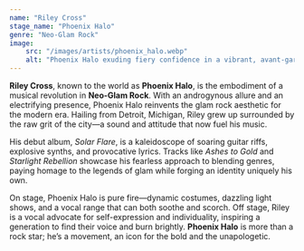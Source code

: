 ```yaml
---
name: "Riley Cross"
stage_name: "Phoenix Halo"
genre: "Neo-Glam Rock"
image: 
    src: "/images/artists/phoenix_halo.webp"
    alt: "Phoenix Halo exuding fiery confidence in a vibrant, avant-garde outfit"
---
```


**Riley Cross**, known to the world as **Phoenix Halo**, is the embodiment of a musical revolution in **Neo-Glam Rock**. With an androgynous allure and an electrifying presence, Phoenix Halo reinvents the glam rock aesthetic for the modern era. Hailing from Detroit, Michigan, Riley grew up surrounded by the raw grit of the city—a sound and attitude that now fuel his music.

His debut album, *Solar Flare*, is a kaleidoscope of soaring guitar riffs, explosive synths, and provocative lyrics. Tracks like *Ashes to Gold* and *Starlight Rebellion* showcase his fearless approach to blending genres, paying homage to the legends of glam while forging an identity uniquely his own.

On stage, Phoenix Halo is pure fire—dynamic costumes, dazzling light shows, and a vocal range that can both soothe and scorch. Off stage, Riley is a vocal advocate for self-expression and individuality, inspiring a generation to find their voice and burn brightly. **Phoenix Halo** is more than a rock star; he’s a movement, an icon for the bold and the unapologetic.
